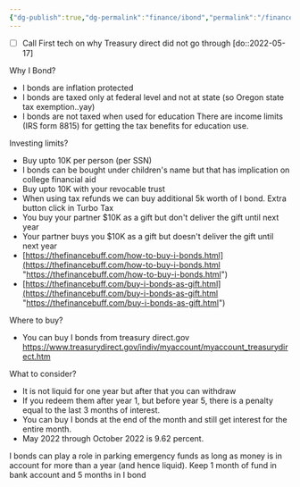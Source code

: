 ```yaml
---
{"dg-publish":true,"dg-permalink":"finance/ibond","permalink":"/finance/ibond/","dgHomeLink":true,"dgPassFrontmatter":false}
---
```



- [ ] Call First tech on why Treasury direct did not go through [do::2022-05-17]

Why I Bond?
- I bonds are inflation protected
- I bonds are taxed only at federal level and not at state (so Oregon state tax exemption..yay)
- I bonds are not taxed when  used for education
	There are income limits (IRS form 8815) for getting the tax benefits for education use.

Investing limits?
- Buy upto 10K per person (per SSN)
- I bonds can be bought under children's name but that has implication on college financial aid
- Buy upto 10K with your revocable trust
- When using tax refunds we can buy additional 5k worth of I bond. Extra button click in Turbo Tax
- You buy your partner $10K as a gift but don't deliver the gift until next year
- Your partner buys you $10K as a gift but doesn't deliver the gift until next year
- [https://thefinancebuff.com/how-to-buy-i-bonds.html](https://thefinancebuff.com/how-to-buy-i-bonds.html "https://thefinancebuff.com/how-to-buy-i-bonds.html")
- [https://thefinancebuff.com/buy-i-bonds-as-gift.html](https://thefinancebuff.com/buy-i-bonds-as-gift.html "https://thefinancebuff.com/buy-i-bonds-as-gift.html")

Where to buy?
- You can buy I bonds from treasury direct.gov
https://www.treasurydirect.gov/indiv/myaccount/myaccount_treasurydirect.htm


What to consider?
- It is not liquid for one year but after that you can withdraw
- If you redeem them after year 1, but before year 5, there is a penalty equal to the last 3 months of interest.
- You can buy I bonds at the end of the month and still get interest for the entire month. 
- May 2022 through October 2022 is 9.62 percent.


I bonds can play a role in parking emergency funds as long as money is in account for more than a year (and hence liquid). Keep 1 month of fund in bank account and 5 months in I bond

